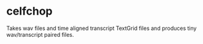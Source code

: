 # celfchop
Takes wav files and time aligned transcript TextGrid files and produces tiny wav/transcript paired files.
